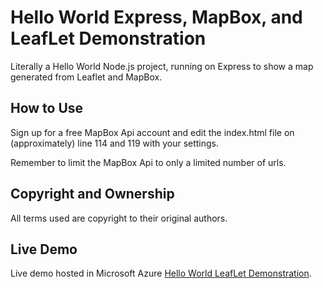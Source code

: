 # Hello World Express, MapBox, and LeafLet Demonstration

Literally a Hello World Node.js project, running on Express to show a map generated from Leaflet and MapBox. 

## How to Use

Sign up for a free MapBox Api account and edit the index.html file on (approximately) line 114 and 119 with your settings. 

Remember to limit the MapBox Api to only a limited number of urls.

## Copyright and Ownership

All terms used are copyright to their original authors.

## Live Demo

Live demo hosted in Microsoft Azure [Hello World LeafLet Demonstration](https://dev-nodejs-helloworld-re01.azurewebsites.net/).